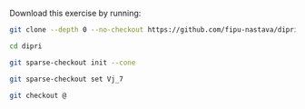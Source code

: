 Download this exercise by running:
```sh
git clone --depth 0 --no-checkout https://github.com/fipu-nastava/dipri.git

cd dipri

git sparse-checkout init --cone

git sparse-checkout set Vj_7

git checkout @

```